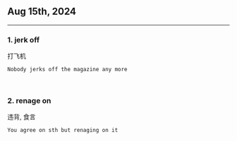 ## Aug 15th, 2024

<hr>

### 1. jerk off
打飞机
```
Nobody jerks off the magazine any more
```

&nbsp;

### 2. renage on

违背, 食言
```
You agree on sth but renaging on it
```

